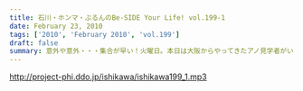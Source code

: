 ```yaml
---
title: 石川・ホンマ・ぶるんのBe-SIDE Your Life! vol.199-1
date: February 23, 2010
tags: ['2010', 'February 2010', 'vol.199']
draft: false
summary: 意外や意外・・・集合が早い！火曜日。本日は大阪からやってきたアノ見学者がいる中でスタート！NAMAE
---
```


http://project-phi.ddo.jp/ishikawa/ishikawa199_1.mp3